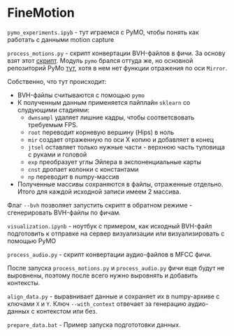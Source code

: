 # FineMotion
`pymo_experiments.ipyb` - тут играемся с PyMO, чтобы понять как работать с данными motion capture

`process_motions.py` - скрипт конвертации BVH-файлов в фичи. За основу взят этот [скрипт](https://github.com/GestureGeneration/Speech_driven_gesture_generation_with_autoencoder/blob/GENEA_2020/data_processing/bvh2features.py).
Модуль `pymo` брался оттуда же, но основной репозиторий PyMo [тут](https://github.com/omimo/PyMO),
хотя в нем нет функции отражения по оси `Mirror`.

Собственно, что тут происходит:
- BVH-файлы считываются с помощью `pymo`
- К полученным данным применяется пайплайн `sklearn` со слудующими стадиями:
    - `dwnsampl` удаляет лишние кадры, чтобы соответсвовать требуемым FPS.
    - `root` переводит корневую вершину (Hips) в ноль
    - `mir` создает отраженную по оси X копию и добавляет в конец
    - `jtsel` оставляет только нужные части - верхнюю часть туловища с руками и головой
    - `exp` преобразует углы Эйлера в экспоненциальные карты
    - `cnst` дропает колонки с константами
    - `np` переводит в numpy-массив
- Полученные массивы сохраняются в файлы, отраженные отдельно. Итого для каждой исходной записи имеем 2 массива.

Флаг `--bvh` позволяет запустить скрипт в обратном режиме - сгенерировать BVH-файлы по фичам.

`visualization.ipynb` - ноутбук с примером, как исходный BVH-файл подготовить к отправке на сервер визуализации 
или визуализировать с помощью PyMO

`process_audio.py` - скрипт конвертации аудио-файлов в MFCC фичи.

После запуска `process_motions.py` и `process_audio.py` фичи еще будут не выровнены, 
поэтому после всего нужно выровнять и добавить контексты.

`align_data.py` - выравнивает данные и сохраняет их в numpy-архиве с ключами `X` и `Y`. Ключ `--with_context` отвечает
за генерацию аудио-данных с контекстом или без.
 
`prepare_data.bat` - Пример запуска подгототовки данных.